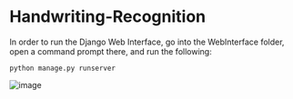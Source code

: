 # Handwriting-Recognition
In order to run the Django Web Interface, go into the WebInterface folder, open a command prompt there, and run the following:
```
python manage.py runserver
```
![image](https://github.com/athaarvv/Handwriting-Recognition/assets/106871836/cb4d38b0-3097-4f9f-8921-75f83d590681)
